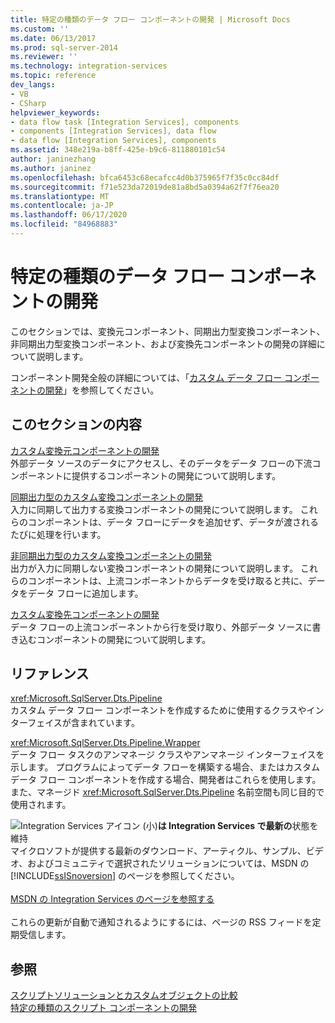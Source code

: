 ```yaml
---
title: 特定の種類のデータ フロー コンポーネントの開発 | Microsoft Docs
ms.custom: ''
ms.date: 06/13/2017
ms.prod: sql-server-2014
ms.reviewer: ''
ms.technology: integration-services
ms.topic: reference
dev_langs:
- VB
- CSharp
helpviewer_keywords:
- data flow task [Integration Services], components
- components [Integration Services], data flow
- data flow [Integration Services], components
ms.assetid: 348e219a-b8ff-425e-b9c6-811880101c54
author: janinezhang
ms.author: janinez
ms.openlocfilehash: bfca6453c68ecafcc4d0b375965f7f35c0cc84df
ms.sourcegitcommit: f71e523da72019de81a8bd5a0394a62f7f76ea20
ms.translationtype: MT
ms.contentlocale: ja-JP
ms.lasthandoff: 06/17/2020
ms.locfileid: "84968883"
---
```

# <a name="developing-specific-types-of-data-flow-components"></a>特定の種類のデータ フロー コンポーネントの開発
  このセクションでは、変換元コンポーネント、同期出力型変換コンポーネント、非同期出力型変換コンポーネント、および変換先コンポーネントの開発の詳細について説明します。  
  
 コンポーネント開発全般の詳細については、「[カスタム データ フロー コンポーネントの開発](../extending-packages-custom-objects/data-flow/developing-a-custom-data-flow-component.md)」を参照してください。  
  
## <a name="in-this-section"></a>このセクションの内容  
 [カスタム変換元コンポーネントの開発](../extending-packages-custom-objects-data-flow-types/developing-a-custom-source-component.md)  
 外部データ ソースのデータにアクセスし、そのデータをデータ フローの下流コンポーネントに提供するコンポーネントの開発について説明します。  
  
 [同期出力型のカスタム変換コンポーネントの開発](../extending-packages-custom-objects-data-flow-types/developing-a-custom-transformation-component-with-synchronous-outputs.md)  
 入力に同期して出力する変換コンポーネントの開発について説明します。 これらのコンポーネントは、データ フローにデータを追加せず、データが渡されるたびに処理を行います。  
  
 [非同期出力型のカスタム変換コンポーネントの開発](../extending-packages-custom-objects-data-flow-types/developing-a-custom-transformation-component-with-asynchronous-outputs.md)  
 出力が入力に同期しない変換コンポーネントの開発について説明します。 これらのコンポーネントは、上流コンポーネントからデータを受け取ると共に、データをデータ フローに追加します。  
  
 [カスタム変換先コンポーネントの開発](../extending-packages-custom-objects-data-flow-types/developing-a-custom-destination-component.md)  
 データ フローの上流コンポーネントから行を受け取り、外部データ ソースに書き込むコンポーネントの開発について説明します。  
  
## <a name="reference"></a>リファレンス  
 <xref:Microsoft.SqlServer.Dts.Pipeline>  
 カスタム データ フロー コンポーネントを作成するために使用するクラスやインターフェイスが含まれています。  
  
 <xref:Microsoft.SqlServer.Dts.Pipeline.Wrapper>  
 データ フロー タスクのアンマネージ クラスやアンマネージ インターフェイスを示します。 プログラムによってデータ フローを構築する場合、またはカスタム データ フロー コンポーネントを作成する場合、開発者はこれらを使用します。また、マネージド <xref:Microsoft.SqlServer.Dts.Pipeline> 名前空間も同じ目的で使用されます。  
  
![Integration Services アイコン (小)](../media/dts-16.gif "Integration Services のアイコン (小)")**は Integration Services で最新の**状態を維持  <br /> マイクロソフトが提供する最新のダウンロード、アーティクル、サンプル、ビデオ、およびコミュニティで選択されたソリューションについては、MSDN の [!INCLUDE[ssISnoversion](../../includes/ssisnoversion-md.md)] のページを参照してください。<br /><br /> [MSDN の Integration Services のページを参照する](https://go.microsoft.com/fwlink/?LinkId=136655)<br /><br /> これらの更新が自動で通知されるようにするには、ページの RSS フィードを定期受信します。  
  
## <a name="see-also"></a>参照  
 [スクリプトソリューションとカスタムオブジェクトの比較](../extending-packages-scripting/comparing-scripting-solutions-and-custom-objects.md)   
 [特定の種類のスクリプト コンポーネントの開発](../extending-packages-scripting-data-flow-script-component-types/developing-specific-types-of-script-components.md)  
  
  
